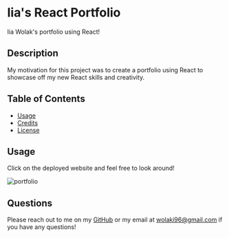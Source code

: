 # Iia's React Portfolio
Iia Wolak's portfolio using React!


 
## Description
My motivation for this project was to create a portfolio using React to showcase off my new React skills and creativity.

## Table of Contents


- [Usage](#usage)
- [Credits](#credits)
- [License](#license)



## Usage

Click on the deployed website and feel free to look around! 

![portfolio](/Iia_Wolak_React_Portfolio/iia_portfolio/src/assets/portfolio.PNG)
    


## Questions

Please reach out to me on my [GitHub](github.com/wolaki96) or my email at wolaki96@gmail.com if you have any questions!